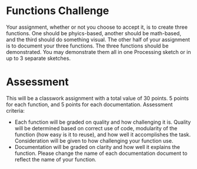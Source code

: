 # Functions Challenge
Your assignment, whether or not you choose to accept it, is to create three functions. One should be phyics-based, another should be math-based, and the third should do something visual. The other half of your assignment is to document your three functions. The three functions should be demonstrated. You may demonstrate them all in one Processing sketch or in up to 3 separate sketches.

# Assessment
This will be a classwork assignment with a total value of 30 points. 5 points for each function, and 5 points for each documentation.
Assessment criteria:
* Each function will be graded on quality and how challenging it is. Quality will be determined based on correct use of code, modularity of the function (how easy is it to reuse), and how well it accomplishes the task. Consideration will be given to how challenging your function use.
* Documentation will be graded on clarity and how well it explains the function. Please change the name of each documentation document to reflect the name of your function.
